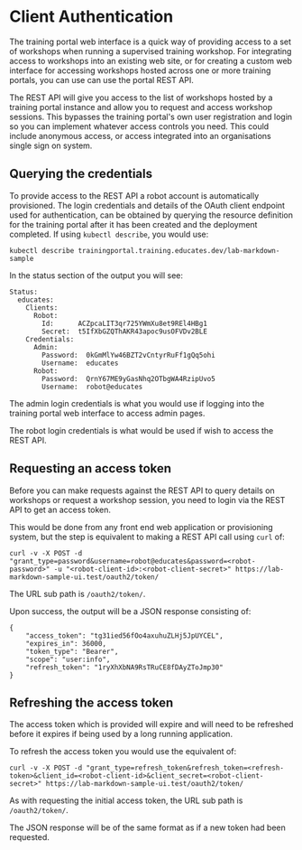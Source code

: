 Client Authentication
=====================

The training portal web interface is a quick way of providing access to a set of workshops when running a supervised training workshop. For integrating access to workshops into an existing web site, or for creating a custom web interface for accessing workshops hosted across one or more training portals, you can use can use the portal REST API.

The REST API will give you access to the list of workshops hosted by a training portal instance and allow you to request and access workshop sessions. This bypasses the training portal's own user registration and login so you can implement whatever access controls you need. This could include anonymous access, or access integrated into an organisations single sign on system.

Querying the credentials
------------------------

To provide access to the REST API a robot account is automatically provisioned. The login credentials and details of the OAuth client endpoint used for authentication, can be obtained by querying the resource definition for the training portal after it has been created and the deployment completed. If using ``kubectl describe``, you would use:

```
kubectl describe trainingportal.training.educates.dev/lab-markdown-sample
```

In the status section of the output you will see:

```
Status:
  educates:
    Clients:
      Robot:
        Id:      ACZpcaLIT3qr725YWmXu8et9REl4HBg1
        Secret:  t5IfXbGZQThAKR43apoc9usOFVDv2BLE
    Credentials:
      Admin:
        Password:  0kGmMlYw46BZT2vCntyrRuFf1gQq5ohi
        Username:  educates
      Robot:
        Password:  QrnY67ME9yGasNhq2OTbgWA4RzipUvo5
        Username:  robot@educates
```

The admin login credentials is what you would use if logging into the training portal web interface to access admin pages.

The robot login credentials is what would be used if wish to access the REST API.

Requesting an access token
--------------------------

Before you can make requests against the REST API to query details on workshops or request a workshop session, you need to login via the REST API to get an access token.

This would be done from any front end web application or provisioning system, but the step is equivalent to making a REST API call using ``curl`` of:

```
curl -v -X POST -d "grant_type=password&username=robot@educates&password=<robot-password>" -u "<robot-client-id>:<robot-client-secret>" https://lab-markdown-sample-ui.test/oauth2/token/
```

The URL sub path is ``/oauth2/token/``.

Upon success, the output will be a JSON response consisting of:

```
{
    "access_token": "tg31ied56fOo4axuhuZLHj5JpUYCEL",
    "expires_in": 36000,
    "token_type": "Bearer",
    "scope": "user:info",
    "refresh_token": "1ryXhXbNA9RsTRuCE8fDAyZToJmp30"
}
```

Refreshing the access token
---------------------------

The access token which is provided will expire and will need to be refreshed before it expires if being used by a long running application.

To refresh the access token you would use the equivalent of:

```
curl -v -X POST -d "grant_type=refresh_token&refresh_token=<refresh-token>&client_id=<robot-client-id>&client_secret=<robot-client-secret>" https://lab-markdown-sample-ui.test/oauth2/token/
```

As with requesting the initial access token, the URL sub path is ``/oauth2/token/``.

The JSON response will be of the same format as if a new token had been requested.
